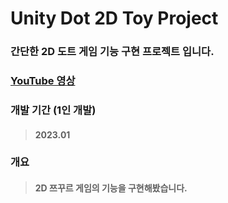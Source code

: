 # Unity Dot 2D Toy Project
### 간단한 2D 도트 게임 기능 구현 프로젝트 입니다.

### [YouTube 영상](https://www.youtube.com/watch?v=dvmgrQxe0D0)

### 개발 기간 (1인 개발)
> #### 2023.01

### 개요
> #### 2D 쯔꾸르 게임의 기능을 구현해봤습니다.
